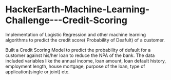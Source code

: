 # HackerEarth-Machine-Learning-Challenge---Credit-Scoring
Implementation of Logistic Regression and other machine learning algorithms to predict the credit score( Probability of Deafult) of a customer.


Built a Credit Scoring Model to predict the probability of default for a customer against his/her loan to reduce the NPA of the bank. 
The data included variables like the annual income, loan amount, loan default history, employment length, house mortgage, purpose of the  loan, type of application(single or joint) etc.
